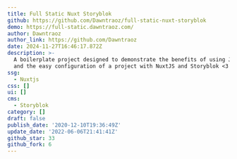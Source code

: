 ```yaml
---
title: Full Static Nuxt Storyblok
github: https://github.com/Dawntraoz/full-static-nuxt-storyblok
demo: https://full-static.dawntraoz.com/
author: Dawntraoz
author_link: https://github.com/Dawntraoz
date: 2024-11-27T16:46:17.872Z
description: >-
  A boilerplate project designed to demonstrate the benefits of using JAMStack
  and the easy configuration of a project with NuxtJS and Storyblok <3
ssg:
  - Nuxtjs
css: []
ui: []
cms:
  - Storyblok
category: []
draft: false
publish_date: '2020-12-10T19:36:49Z'
update_date: '2022-06-06T21:41:41Z'
github_star: 33
github_fork: 6
---
```


